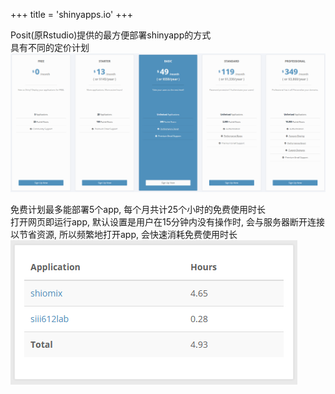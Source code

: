 +++
title = 'shinyapps.io'
+++

Posit(原Rstudio)提供的最方便部署shinyapp的方式  
具有不同的定价计划
![plan](shinyapps-img/plan.png)

免费计划最多能部署5个app, 每个月共计25个小时的免费使用时长  
打开网页即运行app, 默认设置是用户在15分钟内没有操作时, 会与服务器断开连接以节省资源, 所以频繁地打开app, 会快速消耗免费使用时长  
![usage](shinyapps-img/usage.png)